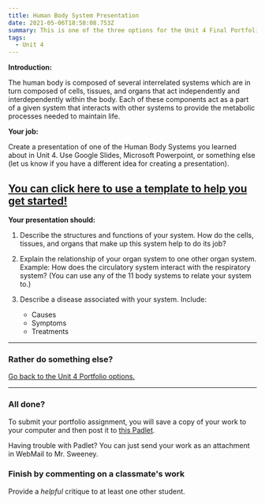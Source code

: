 ```yaml
---
title: Human Body System Presentation
date: 2021-05-06T18:58:08.753Z
summary: This is one of the three options for the Unit 4 Final Portfolio.
tags:
  - Unit 4
---
```

**Introduction:**

The human body is composed of several interrelated systems which are in turn composed of cells, tissues, and organs that act independently and interdependently within the body. Each of these components act as a part of a given system that interacts with other systems to provide the metabolic processes needed to maintain life. 

**Your job:** 

Create a presentation of one of the Human Body Systems you learned about in Unit 4. Use Google Slides, Microsoft Powerpoint, or something else (let us know if you have a different idea for creating a presentation).

## **[You can click here to use a template to help you get started!](https://docs.google.com/presentation/d/18pH6lsJKj4mNgdzNG-Zz_821J3Z_BMuFKXJiojuKwpM/edit?usp=sharing)**

**Your presentation should:**

1. Describe the structures and functions of your system. How do the cells, tissues, and organs that make up this system help to do its job?
2. Explain the relationship of your organ system to one other organ system. Example: How does the circulatory system interact with the respiratory system? (You can use any of the 11 body systems to relate your system to.)
3. Describe a disease associated with your system. Include:

   * Causes 
   * Symptoms
   * Treatments

---

### Rather do something else?

[Go back to the Unit 4 Portfolio options.](https://mnca-biology-message-board.netlify.app/posts/unit-4-final-portfolio/)

--- 

### All done?

To submit your portfolio assignment, you will save a copy of your work to your computer and then post it to [this Padlet](https://padlet.com/MNCA/8wq4rltpuqstfxfl). 

Having trouble with Padlet? You can just send your work as an attachment in WebMail to Mr. Sweeney.

### Finish by commenting on a classmate's work

Provide a *helpful* critique to at least one other student.